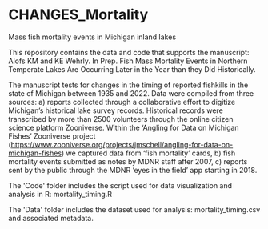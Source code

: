 # CHANGES_Mortality
Mass fish mortality events in Michigan inland lakes

This repository contains the data and code that supports the manuscript: Alofs KM and KE Wehrly. In Prep. Fish Mass Mortality Events in Northern Temperate Lakes Are Occurring Later in the Year than they Did Historically.

The manuscript tests for changes in the timing of reported fishkills in the state of Michigan between 1935 and 2022. Data were compiled from three sources: a) reports collected through a collaborative effort to digitize Michigan’s historical lake survey records. Historical records were transcribed by more than 2500 volunteers through the online citizen science platform Zooniverse. Within the ‘Angling for Data on Michigan Fishes’ Zooniverse project (https://www.zooniverse.org/projects/jmschell/angling-for-data-on-michigan-fishes) we captured data from ‘fish mortality’ cards, b) fish mortality events submitted as notes by MDNR staff after 2007, c) reports sent by the public through the MDNR ‘eyes in the field’ app starting in 2018. 

The 'Code' folder includes the script used for data visualization and analysis in R: mortality_timing.R

The 'Data' folder includes the dataset used for analysis: mortality_timing.csv and associated metadata.
